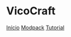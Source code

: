 # VicoCraft

[Início](index.md)
[Modpack](https://github.com/vicocraft/vicocraft)
[Tutorial](tutorial.md)